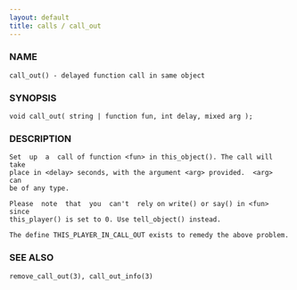 ```yaml
---
layout: default
title: calls / call_out
---
```


### NAME

    call_out() - delayed function call in same object

### SYNOPSIS

    void call_out( string | function fun, int delay, mixed arg );

### DESCRIPTION

    Set  up  a  call of function <fun> in this_object(). The call will take
    place in <delay> seconds, with the argument <arg> provided.  <arg>  can
    be of any type.

    Please  note  that  you  can't  rely on write() or say() in <fun> since
    this_player() is set to 0. Use tell_object() instead.

    The define THIS_PLAYER_IN_CALL_OUT exists to remedy the above problem.

### SEE ALSO

    remove_call_out(3), call_out_info(3)

